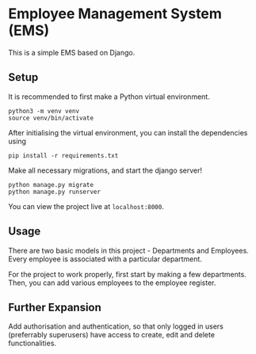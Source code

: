 # Employee Management System (EMS)
This is a simple EMS based on Django.

## Setup
It is recommended to first make a Python virtual environment.

```
python3 -m venv venv
source venv/bin/activate
```

After initialising the virtual environment, you can install the dependencies using

```
pip install -r requirements.txt
```

Make all necessary migrations, and start the django server!

```
python manage.py migrate
python manage.py runserver
```

You can view the project live at `localhost:8000`.

## Usage
There are two basic models in this project - Departments and Employees. Every employee is associated with a particular department.

For the project to work properly, first start by making a few departments. Then, you can add various employees to the employee register.

## Further Expansion

Add authorisation and authentication, so that only logged in users (preferrably superusers) have access to create, edit and delete functionalities.
